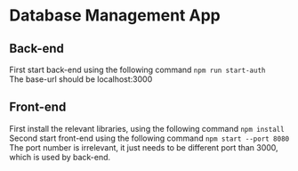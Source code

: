 # Database Management App

## Back-end

First start back-end using the following command `npm run start-auth`  
The base-url should be localhost:3000

## Front-end

First install the relevant libraries, using the following command `npm install`  
Second start front-end using the following command `npm start --port 8080`  
The port number is irrelevant, it just needs to be different port than 3000, which is used by back-end.
